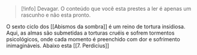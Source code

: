 
>[!info] Devagar.
>O conteúdo que você esta prestes a ler é apenas um rascunho e não esta pronto.

O sexto ciclo dos [[Abismos da sombra]] é um reino de tortura insidiosa. Aqui, as almas são submetidas a torturas cruéis e sofrem tormentos psicológicos, onde cada momento é preenchido com dor e sofrimento inimagináveis.
Abaixo esta [[7. Perdicius]]
